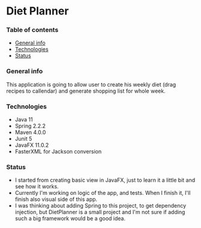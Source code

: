 # Diet Planner

### Table of contents
* [General info](#general-info)
* [Technologies](#technologies)
* [Status](#status)

### General info
This application is going to allow user to create his weekly diet (drag recipes to callendar) and generate shopping list for whole week.

### Technologies
* Java 11
* Spring 2.2.2
* Maven 4.0.0
* Junit 5
* JavaFX 11.0.2
* FasterXML for Jackson conversion

### Status
* I started from creating basic view in JavaFX, just to learn it a little bit and see how it works.
* Currently I'm working on logic of the app, and tests. When I finish it, I'll finish also visual side of this app.
* I was thinking about adding Spring to this project, to get dependency injection, but DietPlanner is a small project and I'm not sure if adding such a big framework would be a good idea.
